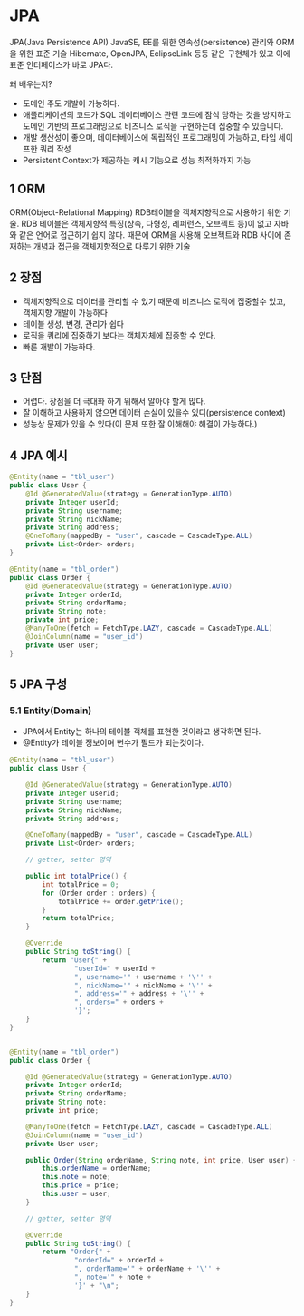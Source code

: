 # JPA

JPA(Java Persistence API)
JavaSE, EE를 위한 영속성(persistence) 관리와 ORM을 위한 표준 기술
Hibernate, OpenJPA, EclipseLink 등등 같은 구현체가 있고 이에 표준 인터페이스가 바로 JPA다.

왜 배우는지?

* 도메인 주도 개발이 가능하다.
* 애플리케이션의 코드가 SQL 데이터베이스 관련 코드에 잠식 당하는 것을 방지하고 도메인 기반의 프로그래밍으로 비즈니스 로직을 구현하는데 집중할 수 있습니다.
* 개발 생산성이 좋으며, 데이터베이스에 독립적인 프로그래밍이 가능하고, 타입 세이프한 쿼리 작성
* Persistent Context가 제공하는 캐시 기능으로 성능 최적화까지 가능

## 1 ORM

ORM(Object-Relational Mapping)
RDB테이블을 객체지향적으로 사용하기 위한 기술.
RDB 테이블은 객체지향적 특징(상속, 다형성, 레퍼런스, 오브젝트 등)이 없고 자바와 같은 언어로 접근하기 쉽지 않다.
때문에 ORM을 사용해 오브젝트와 RDB 사이에 존재하는 개념과 접근을 객체지향적으로 다루기 위한 기술

## 2 장점

* 객체지향적으로 데이터를 관리할 수 있기 때문에 비즈니스 로직에 집중할수 있고, 객체지향 개발이 가능하다
* 테이블 생성, 변경, 관리가 쉽다
* 로직을 쿼리에 집중하기 보다는 객체자체에 집중할 수 있다.
* 빠른 개발이 가능하다.

## 3 단점

* 어렵다. 장점을 더 극대화 하기 위해서 알아야 할게 많다.
* 잘 이해하고 사용하지 않으면 데이터 손실이 있을수 있디(persistence context)
* 성능상 문제가 있을 수 있다(이 문제 또한 잘 이해해야 해결이 가능하다.)

## 4 JPA 예시

```java
@Entity(name = "tbl_user")
public class User {
    @Id @GeneratedValue(strategy = GenerationType.AUTO)
    private Integer userId;
    private String username;
    private String nickName;
    private String address;
    @OneToMany(mappedBy = "user", cascade = CascadeType.ALL)
    private List<Order> orders;
}

@Entity(name = "tbl_order")
public class Order {
    @Id @GeneratedValue(strategy = GenerationType.AUTO)
    private Integer orderId;
    private String orderName;
    private String note;
    private int price;
    @ManyToOne(fetch = FetchType.LAZY, cascade = CascadeType.ALL)
    @JoinColumn(name = "user_id")
    private User user;
}
```

## 5 JPA 구성

### 5.1 Entity(Domain)

* JPA에서 Entity는 하나의 테이블 객체를 표현한 것이라고 생각하면 된다.
* @Entity가 테이블 정보이며 변수가 필드가 되는것이다.

```java
@Entity(name = "tbl_user")
public class User {

    @Id @GeneratedValue(strategy = GenerationType.AUTO)
    private Integer userId;
    private String username;
    private String nickName;
    private String address;

    @OneToMany(mappedBy = "user", cascade = CascadeType.ALL)
    private List<Order> orders;

    // getter, setter 영역

    public int totalPrice() {
        int totalPrice = 0;
        for (Order order : orders) {
            totalPrice += order.getPrice();
        }
        return totalPrice;
    }

    @Override
    public String toString() {
        return "User{" +
                "userId=" + userId +
                ", username='" + username + '\'' +
                ", nickName='" + nickName + '\'' +
                ", address='" + address + '\'' +
                ", orders=" + orders +
                '}';
    }
}


@Entity(name = "tbl_order")
public class Order {

    @Id @GeneratedValue(strategy = GenerationType.AUTO)
    private Integer orderId;
    private String orderName;
    private String note;
    private int price;

    @ManyToOne(fetch = FetchType.LAZY, cascade = CascadeType.ALL)
    @JoinColumn(name = "user_id")
    private User user;

    public Order(String orderName, String note, int price, User user) {
        this.orderName = orderName;
        this.note = note;
        this.price = price;
        this.user = user;
    }

    // getter, setter 영역

    @Override
    public String toString() {
        return "Order{" +
                "orderId=" + orderId +
                ", orderName='" + orderName + '\'' +
                ", note='" + note +
                '}' + "\n";
    }
}
```
